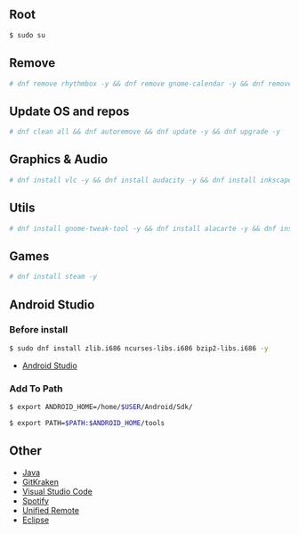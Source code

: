 ## Root
```sh
$ sudo su
```

## Remove
```sh
# dnf remove rhythmbox -y && dnf remove gnome-calendar -y && dnf remove cheese -y && dnf remove gnome-maps -y && dnf remove gnome-contacts -y && dnf remove gnome-weather -y && dnf remove gnome-videos -y dnf remove gnome-boxes -y

```

## Update OS and repos
```sh
# dnf clean all && dnf autoremove && dnf update -y && dnf upgrade -y
```

## Graphics & Audio
```sh
# dnf install vlc -y && dnf install audacity -y && dnf install inkscape -y && dnf install gimp -y
```

## Utils
```sh
# dnf install gnome-tweak-tool -y && dnf install alacarte -y && dnf install transmission -y && dnf install chromium -y && dnf install telegram -y 
```

## Games
```sh
# dnf install steam -y
```

## Android Studio 

### Before install
```sh
$ sudo dnf install zlib.i686 ncurses-libs.i686 bzip2-libs.i686 -y
```

- [Android Studio](https://developer.android.com/studio/install#linux)


### Add To Path
```sh
$ export ANDROID_HOME=/home/$USER/Android/Sdk/
```
```sh
$ export PATH=$PATH:$ANDROID_HOME/tools
```

## Other

- [Java](https://docs.fedoraproject.org/en-US/quick-docs/installing-java)
- [GitKraken](https://www.gitkraken.com/download/linux-rpm)
- [Visual Studio Code](https://code.visualstudio.com)
- [Spotify](https://docs.fedoraproject.org/en-US/quick-docs/installing-spotify)
- [Unified Remote](https://www.unifiedremote.com/download/other#linux)
- [Eclipse](https://www.eclipse.org/downloads)
